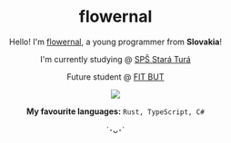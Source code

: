<div align="center">
  <h1>flowernal</h1>
  <p>Hello! I'm <a href="https://flowernal.dev">flowernal</a>, a young programmer from <b>Slovakia</b>!</p>
  <p>I'm currently studying @ <a href="http://www.sosst.sk/zsse/" target="_blank">SPŠ Stará Turá</a></p>
  <p>Future student @ <a href="https://www.fit.vut.cz/.en" target="_blank">FIT BUT</a></p>
  
  <img src="https://pbs.twimg.com/media/E4qh2ezX0AMUZIb.png" />
  
  <p><b>My favourite languages:</b> <code>Rust, TypeScript, C#</code></p>
  
  <footer>´･ᴗ･`</footer>
</div>

